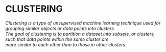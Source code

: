 # CLUSTERING
<i> Clustering is a type of unsupervised machine learning technique used for grouping similar objects or data points into clusters.<br>
The goal of clustering is to partition a dataset into subsets, or clusters, such that data points within the same cluster are<br>
more similar to each other than to those in other clusters.
